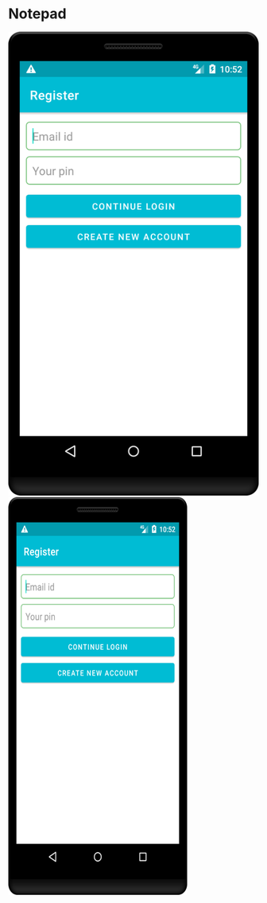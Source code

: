 # Notepad
![Screenshot of Notepad start screen](https://github.com/ChitranjanKumar78/Notepad/blob/master/app/src/main/res/drawable/Register%20Screen.png
)
<img src="https://github.com/ChitranjanKumar78/Notepad/blob/master/app/src/main/res/drawable/Register%20Screen.png" width="360" height="800">

